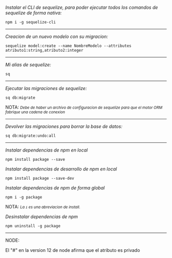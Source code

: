 
*Instalar el CLI de sequelize, para poder ejecutar todos los comandos de sequelize de forma nativa:* 

``npm i -g sequelize-cli``

<hr>

*Creacion de un nuevo modelo con su migracion:* 

``sequelize model:create --name NombreModelo --attributes atributo1:string,atributo2:integer``

<hr>

*Mi alias de sequelize:* 

``sq``

<hr>

*Ejecutar las migraciones de sequelize:* 

``sq db:migrate``

NOTA:
<small>
*Debe de haber un archivo de configuracion de sequelize para que el motor ORM fabrique una cadena de conexion* 
</small>

<hr>

*Devolver las migraciones para borrar la base de datos:*

``sq db:migrate:undo:all``
<hr>

*Instalar dependencias de npm en local*

``npm install package --save``

*Instalar dependencias de desarrollo de npm en local*

``npm install package --save-dev``

*Instalar dependencias de npm de forma global*

``npm i -g package``

NOTA:
<small>
*La ``i`` es una abreviacion de install.* 
</small>

*Desinstalar dependencias de npm*

``npm uninstall -g package``


<hr>


NODE:

El "#" en la version 12 de node afirma que el atributo es privado
 
